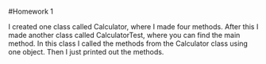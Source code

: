 #Homework 1

I created one class called Calculator, where I made four methods. After this I made another class called CalculatorTest, where you can find the main method. In this class I called the methods from the Calculator class using one object. Then I just printed out the methods.